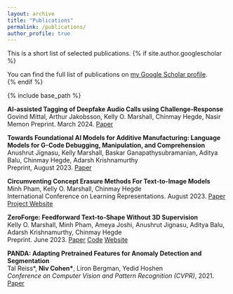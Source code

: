 ```yaml
---
layout: archive
title: "Publications"
permalink: /publications/
author_profile: true
---
```

This is a short list of selected publications.
{% if site.author.googlescholar %}
  <div class="wordwrap">You can find the full list of publications on <a href="{{site.author.googlescholar}}">my Google Scholar profile</a>.</div>
{% endif %}

{% include base_path %}

**AI-assisted Tagging of Deepfake Audio Calls using Challenge-Response**
Govind Mittal, Arthur Jakobsson, Kelly O. Marshall, Chinmay Hegde, Nasir Memon
Preprint. March 2024. [Paper](https://arxiv.org/abs/2402.18085)

**Towards Foundational AI Models for Additive Manufacturing: Language Models for G-Code Debugging, Manipulation, and Comprehension** <br> Anushrut Jignasu, Kelly Marshall, Baskar Ganapathysubramanian, Aditya Balu, Chinmay Hegde, Adarsh Krishnamurthy <br> Preprint, August 2023. [Paper](https://arxiv.org/abs/2309.02465)

**Circumventing Concept Erasure Methods For Text-to-Image Models** <br> Minh Pham, Kelly O. Marshall, Chinmay Hegde <br> International Conference on Learning Representations. August 2023. [Paper](https://arxiv.org/abs/2306.08183) [Project Website](https://nyu-dice-lab.github.io/CCE/)

**ZeroForge: Feedforward Text-to-Shape Without 3D Supervision** <br> Kelly O. Marshall, Minh Pham, Ameya Joshi, Anushrut Jignasu, Aditya Balu, Adarsh Krishnamurthy, Chinmay Hegde <br> Preprint. June 2023. [Paper](https://arxiv.org/abs/2306.08183) [Code](https://github.com/Km3888/ZeroForge) [Website](https://nyu-dice-lab.github.io/ZeroForge)

**PANDA: Adapting Pretrained Features for Anomaly Detection and Segmentation** 
<br> Tal Reiss*, <b>Niv Cohen*</b>, Liron Bergman, Yedid Hoshen <br> <i>Conference on Computer Vision and Pattern Recognition (CVPR)</i>, 2021.
[Paper]("https://arxiv.org/pdf/2010.05903.pdf?fbclid=IwAR2u4Vi2mAUctmRCKb6CGaDJePRAquyJmGEcNTFjNeHydV7vo-VxGSJmxHA)
